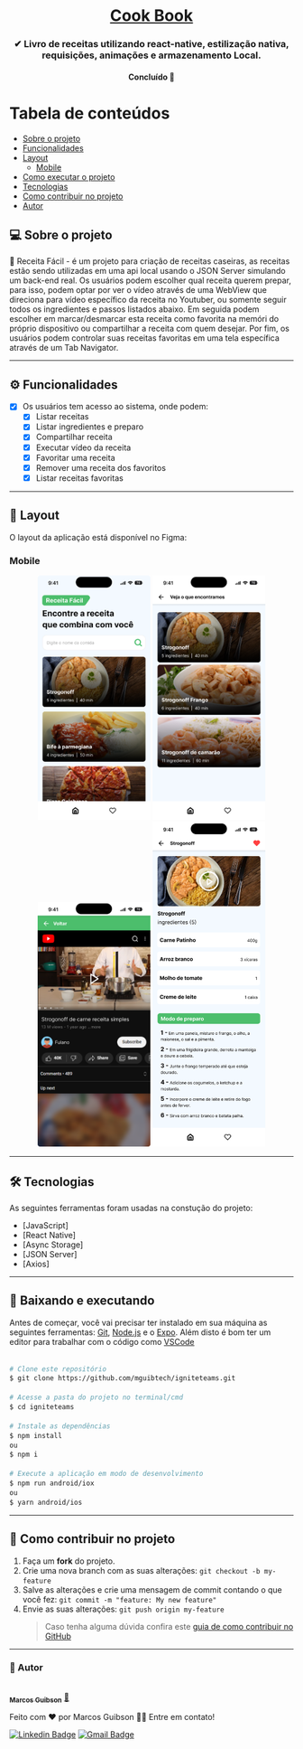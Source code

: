 <h1 align="center">
     <a href="#" alt="Livro de receitas"> Cook Book </a>
</h1>

<h3 align="center">
    ✔ Livro de receitas utilizando react-native, estilização nativa, requisições, animações e armazenamento Local.
</h3>

<h4 align="center">
	Concluído 🚀 
</h4>

# Tabela de conteúdos

<!--ts-->

- [Sobre o projeto](#-sobre-o-projeto)
- [Funcionalidades](#-funcionalidades)
- [Layout](#-layout)
  - [Mobile](#mobile)
- [Como executar o projeto](#-baixando-e-executando)
- [Tecnologias](#-tecnologias)
- [Como contribuir no projeto](#-como-contribuir-no-projeto)
- [Autor](#-autor)
<!--te-->

## 💻 Sobre o projeto

📩 Receita Fácil - é um projeto para criação de receitas caseiras, as receitas estão sendo utilizadas em uma api local usando o JSON Server simulando um back-end real.
Os usuários podem escolher qual receita querem prepar, para isso, podem optar por ver o vídeo através de uma WebView que direciona para vídeo específico da receita 
no Youtuber, ou somente seguir todos os ingredientes e passos listados abaixo. Em seguida podem escolher em marcar/desmarcar esta receita como favorita na memóri
 do próprio dispositivo ou compartilhar a receita com quem desejar. Por fim, os usuários podem controlar suas receitas favoritas em uma tela específica através de um Tab Navigator.

---

## ⚙️ Funcionalidades

- [x] Os usuários tem acesso ao sistema, onde podem:
  - [x] Listar receitas
  - [x] Listar ingredientes e preparo
  - [x] Compartilhar receita
  - [x] Executar vídeo da receita
  - [x] Favoritar uma receita
  - [x] Remover uma receita dos favoritos
  - [x] Listar receitas favoritas
---

## 🎨 Layout

O layout da aplicação está disponível no Figma:

### Mobile
<p align="center">
  <img alt="IngniteTeams" title="#IngniteTeams" src="src/assets/Home.png" width="200px">
 <img alt="IngniteTeams" title="#IngniteTeams" src="src/assets/Search.png" width="200px">
  <img alt="IngniteTeams" title="#IngniteTeams" src="src/assets/Detail - Player.png" width="200px">
 <img alt="IngniteTeams" title="#IngniteTeams" src="src/assets/Detail.png" width="200px">
</p>

---

## 🛠 Tecnologias

As seguintes ferramentas foram usadas na constução do projeto:

- [JavaScript]
- [React Native]
- [Async Storage]
- [JSON Server]
- [Axios]

---

## 🧭 Baixando e executando

Antes de começar, você vai precisar ter instalado em sua máquina as seguintes ferramentas:
[Git](https://git-scm.com), [Node.js](https://nodejs.org/en/) e o [Expo](https://expo.dev/).
Além disto é bom ter um editor para trabalhar com o código como [VSCode](https://code.visualstudio.com/)

```bash

# Clone este repositório
$ git clone https://github.com/mguibtech/igniteteams.git

# Acesse a pasta do projeto no terminal/cmd
$ cd igniteteams

# Instale as dependências
$ npm install
ou
$ npm i

# Execute a aplicação em modo de desenvolvimento
$ npm run android/iox
ou
$ yarn android/ios

```

---

## 💪 Como contribuir no projeto

1. Faça um **fork** do projeto.
2. Crie uma nova branch com as suas alterações: `git checkout -b my-feature`
3. Salve as alterações e crie uma mensagem de commit contando o que você fez: `git commit -m "feature: My new feature"`
4. Envie as suas alterações: `git push origin my-feature`
   > Caso tenha alguma dúvida confira este [guia de como contribuir no GitHub](https://medium.com/@lcnogueira/um-guia-para-contribui%C3%A7%C3%A3o-em-projetos-open-source-no-github-46a423e4e9b3)

---

### 🦸 Autor

<a href="https://www.linkedin.com/in/marcos-guibson-santos-da-silva-0b62321a3/">
 <img style="border-radius: 50%;" src="https://github.com/mguibtech.png" width="100px;" alt=""/>
 <br />
 <sub><b>Marcos Guibson</b></sub></a> <a href="https://www.linkedin.com/in/marcos-guibson-santos-da-silva-0b62321a3/" title="mguibtech">🚀</a>

Feito com ❤️ por Marcos Guibson 👋🏽 Entre em contato!

[![Linkedin Badge](https://img.shields.io/badge/-Marcos_Guibson-blue?style=flat-square&logo=Linkedin&logoColor=white&link=https://www.linkedin.com/in/marcos-guibson-santos-da-silva-0b62321a3/)](https://www.linkedin.com/in/marcos-guibson-santos-da-silva-0b62321a3/)
[![Gmail Badge](https://img.shields.io/badge/-mguibtech@gmail.com-c14438?style=flat-square&logo=Gmail&logoColor=white&link=mailto:mguibtech@gmail.com)](mailto:mguibtech@gmail.com)
